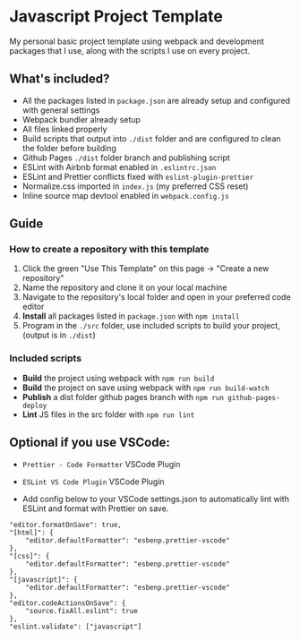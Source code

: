 # Javascript Project Template

My personal basic project template using webpack and development packages that I use, along with the scripts I use on every project.

## What's included?

- All the packages listed in `package.json` are already setup and configured with general settings
- Webpack bundler already setup
- All files linked properly
- Build scripts that output into `./dist` folder and are configured to clean the folder before building
- Github Pages `./dist` folder branch and publishing script
- ESLint with Airbnb format enabled in `.eslintrc.json`
- ESLint and Prettier conflicts fixed with `eslint-plugin-prettier`
- Normalize.css imported in `index.js` (my preferred CSS reset)
- Inline source map devtool enabled in `webpack.config.js`

## Guide

### How to create a repository with this template

1. Click the green "Use This Template" on this page -> "Create a new repository"
1. Name the repository and clone it on your local machine
1. Navigate to the repository's local folder and open in your preferred code editor
1. **Install** all packages listed in `package.json` with `npm install`
1. Program in the `./src` folder, use included scripts to build your project, (output is in `./dist`)

### Included scripts

- **Build** the project using webpack with `npm run build`
- **Build** the project on save using webpack with `npm run build-watch`
- **Publish** a dist folder github pages branch with `npm run github-pages-deploy`
- **Lint** JS files in the src folder with `npm run lint`

## Optional if you use VSCode:

- `Prettier - Code Formatter` VSCode Plugin
- `ESLint VS Code Plugin` VSCode Plugin

- Add config below to your VSCode settings.json to automatically lint with ESLint and format with Prettier on save.

```
"editor.formatOnSave": true,
"[html]": {
    "editor.defaultFormatter": "esbenp.prettier-vscode"
},
"[css]": {
    "editor.defaultFormatter": "esbenp.prettier-vscode"
},
"[javascript]": {
    "editor.defaultFormatter": "esbenp.prettier-vscode"
},
"editor.codeActionsOnSave": {
    "source.fixAll.eslint": true
},
"eslint.validate": ["javascript"]
```
